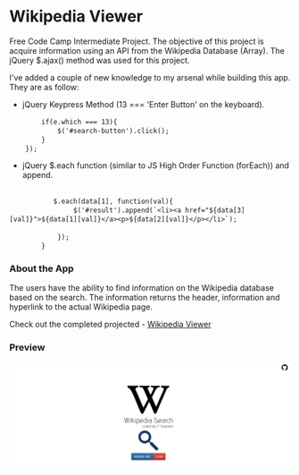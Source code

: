 # Wikipedia Viewer
Free Code Camp Intermediate Project.
The objective of this project is acquire information using an API from the Wikipedia Database (Array). The jQuery $.ajax() method was used for this project.

I've added a couple of new knowledge to my arsenal while building this app. 
They are as follow:

* jQuery Keypress Method (13 === 'Enter Button' on the keyboard).
```    $('#search-box').keypress(function(e){
        if(e.which === 13){
            $('#search-button').click();
        }
    });
```

* jQuery $.each function (similar to JS High Order Function (forEach)) and append.
```    const displayData = (data) =>{
        
           $.each(data[1], function(val){
                $('#result').append(`<li><a href="${data[3][val]}">${data[1][val]}</a><p>${data[2][val]}</p></li>`);
            
            });
        }
```


### About the App
The users have the ability to find information on the Wikipedia database based on the search.
The information returns the header, information and hyperlink to the actual Wikipedia page.

Check out the completed projected - [Wikipedia Viewer](https://promie.github.io/wiki-viewer/)

### Preview

![alt text](https://github.com/promie/wiki-viewer/blob/master/img/preview.png "Main App")